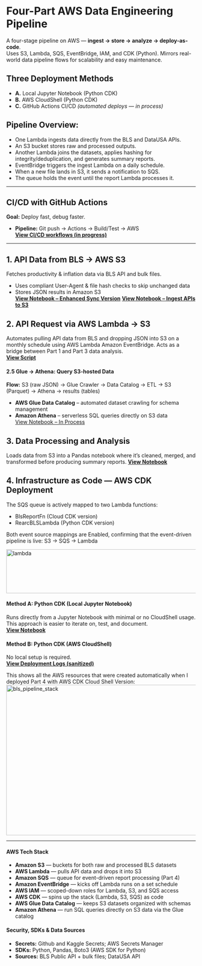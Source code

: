 # Four-Part AWS Data Engineering Pipeline  
A four-stage pipeline on AWS — **ingest → store → analyze → deploy-as-code**.  
Uses S3, Lambda, SQS, EventBridge, IAM, and CDK (Python). Mirrors real-world data pipeline flows for scalability and easy maintenance.  

## Three Deployment Methods
- **A.** Local Jupyter Notebook (Python CDK)
- **B.** AWS CloudShell (Python CDK)  
- **C.** GitHub Actions CI/CD *(automated deploys — in process)*

## Pipeline Overview:
- One Lambda ingests data directly from the BLS and DataUSA APIs.  
- An S3 bucket stores raw and processed outputs.  
- Another Lambda joins the datasets, applies hashing for integrity/deduplication, and generates summary reports.  
- EventBridge triggers the ingest Lambda on a daily schedule.  
- When a new file lands in S3, it sends a notification to SQS.  
- The queue holds the event until the report Lambda processes it.  

---

## CI/CD with GitHub Actions  
**Goal:** Deploy fast, debug faster.  
- **Pipeline:** Git push → Actions → Build/Test → AWS   
[**View CI/CD workflows (in progress)**](https://github.com/ScottySchmidt/AWS_DataEngineer_API)
 
---

## 1. API Data from BLS → AWS S3  
Fetches productivity & inflation data via BLS API and bulk files.  
- Uses compliant User-Agent & file hash checks to skip unchanged data  
- Stores JSON results in Amazon S3   
**[View Notebook – Enhanced Sync Version](https://github.com/ScottySchmidt/AWS_DataEngineer_API/blob/main/01-ingest-api-sync.ipynb)**
**[View Notebook – Ingest APIs to S3](https://github.com/ScottySchmidt/AWS_DataEngineer_API/blob/main/01-ingest-apis-to-s3.ipynb)** 

## 2. **API Request via AWS Lambda → S3**  
   Automates pulling API data from BLS and dropping JSON into S3 on a monthly schedule using AWS Lambda Amazon EventBridge. Acts as a bridge between Part 1 and Part 3 data analysis.  
   **[View Script](https://github.com/ScottySchmidt/AWS_DataEngineer_API/blob/main/02-api-lambda-s3.py)**

#### 2.5 **Glue → Athena: Query S3-hosted Data**  
**Flow:** S3 (raw JSON) → Glue Crawler → Data Catalog → ETL → S3 (Parquet) → Athena → results (tables)  

- **AWS Glue Data Catalog** – automated dataset crawling for schema management  
- **Amazon Athena** – serverless SQL queries directly on S3 data  
 [View Notebook – In Process](https://github.com/ScottySchmidt/AWS_DataEngineer_API/blob/main/02-glue-athena-extension.ipynb)

## 3. **Data Processing and Analysis**  
   Loads data from S3 into a Pandas notebook where it’s cleaned, merged, and transformed before producing summary reports. 
   **[View Notebook](https://github.com/ScottySchmidt/AWS_DataEngineer_API/blob/main/03-data-analytics-reports.ipynb)**

## 4. **Infrastructure as Code — AWS CDK Deployment**
The SQS queue is actively mapped to two Lambda functions:  
- BlsReportFn (Cloud CDK version)  
- RearcBLSLambda (Python CDK version)  

Both event source mappings are Enabled, confirming that the event-driven pipeline is live: S3 → SQS → Lambda

<img width="833" height="117" alt="lambda" src="https://github.com/user-attachments/assets/8e1d245a-f54b-4a60-bd92-769eb512a110" />

   #### Method A: Python CDK (Local Jupyter Notebook)
   Runs directly from a Jupyter Notebook with minimal or no CloudShell usage.  
   This approach is easier to iterate on, test, and document.  
   **[View Notebook](https://github.com/ScottySchmidt/AWS_DataEngineer_API/blob/main/04-cdk-iac-python-local.ipynb)**
   
   #### Method B: Python CDK (AWS CloudShell)
   No local setup is required.  
   **[View Deployment Logs (sanitized)](https://github.com/ScottySchmidt/AWS_DataEngineer_API/tree/main/docs/part4)**
   
   This shows all the AWS resources that were created automatically when I deployed Part 4 with AWS CDK Cloud Shell Version:  
   <img width="600" height="400" alt="bls_pipeline_stack" src="https://github.com/user-attachments/assets/0540c36d-3b47-42f5-98ea-a2a08e2436ed" />

---
#### AWS Tech Stack  
- **Amazon S3** — buckets for both raw and processed BLS datasets  
- **AWS Lambda** — pulls API data and drops it into S3  
- **Amazon SQS** — queue for event-driven report processing (Part 4)  
- **Amazon EventBridge** — kicks off Lambda runs on a set schedule  
- **AWS IAM** — scoped-down roles for Lambda, S3, and SQS access  
- **AWS CDK** — spins up the stack (Lambda, S3, SQS) as code  
- **AWS Glue Data Catalog** — keeps S3 datasets organized with schemas  
- **Amazon Athena** — run SQL queries directly on S3 data via the Glue catalog  

#### Security, SDKs & Data Sources
- **Secrets:** Github and Kaggle Secrets; AWS Secrets Manager
- **SDKs:** Python, Pandas, Boto3 (AWS SDK for Python)
- **Sources:** BLS Public API + bulk files; DataUSA API
